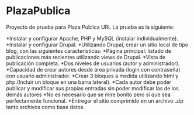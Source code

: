 # PlazaPublica
Proyecto de prueba para Plaza Publica URL
La prueba es la siguiente:

*Instalar y configurar Apache, PHP y MySQL (instalar individualmente).
*Instalar y configurar Drupal.
*Utilizando Drupal, crear un sitio local de tipo blog, con las siguientes características:
*Página principal: listado de publicaciones más recientes utilizando views de Drupal.
*Vista de publicación completa.
*Dos niveles de usuarios (autor y administrador).
*Capacidad de crear autores desde área privada (login con contraseña) con usuario administrador.
*Crear 3 bloques a medida utilizando html y php.(Incluir un bloque en una barra lateral).
*Cada autor debe poder publicar y modificar sus propias entradas sin poder modificar las de los demás autores
*No es necesario que se mire bonito pero sí que sea perfectamente funcional.
*Entregar el sitio comprimido en un archivo .zip tanto archivos como base datos.
